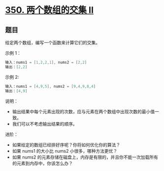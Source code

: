 # [350. 两个数组的交集 II](https://leetcode-cn.com/problems/intersection-of-two-arrays-ii/)

## 题目

给定两个数组，编写一个函数来计算它们的交集。

示例 1：
```c
输入：nums1 = [1,2,2,1], nums2 = [2,2]
输出：[2,2]
```
示例 2:
```c
输入：nums1 = [4,9,5], nums2 = [9,4,9,8,4]
输出：[4,9]
```

说明：

- 输出结果中每个元素出现的次数，应与元素在两个数组中出现次数的最小值一致。
- 我们可以不考虑输出结果的顺序。

进阶：

- 如果给定的数组已经排好序呢？你将如何优化你的算法？
- 如果 nums1 的大小比 nums2 小很多，哪种方法更优？
- 如果 nums2 的元素存储在磁盘上，内存是有限的，并且你不能一次加载所有的元素到内存中，你该怎么办？
